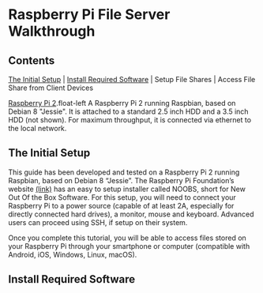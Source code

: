 # Raspberry Pi File Server Walkthrough

## Contents
[The Initial Setup](#the-initial-setup) | [Install Required Software](#install-required-software) | Setup File Shares | Access File Share from Client Devices

[Raspberry Pi 2](raspberrypi_fileserver.jpg).float-left
A Raspberry Pi 2 running Raspbian, based on Debian 8 "Jessie". It is attached to a standard 2.5 inch HDD and a 3.5 inch HDD (not shown). For maximum throughput, it is connected via ethernet to the local network.

## The Initial Setup

This guide has been developed and tested on a Raspberry Pi 2 running Raspbian, based on Debian 8 “Jessie”. The Raspberry Pi Foundation’s website [(link)](https://www.raspberrypi.org/downloads/noobs/) has an easy to setup installer called NOOBS, short for New Out Of the Box Software. For this setup, you will need to connect your Raspberry Pi to a power source (capable of at least 2A, especially for directly connected hard drives), a monitor, mouse and keyboard. Advanced users can proceed using SSH, if setup on their system.

Once you complete this tutorial, you will be able to access files stored on your Raspberry Pi through your smartphone or computer (compatible with Android, iOS, Windows, Linux, macOS).

## Install Required Software
